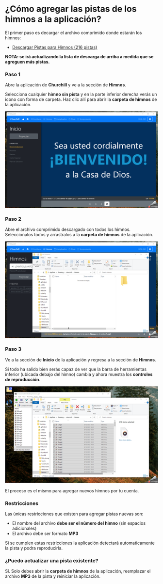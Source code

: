 # ¿Cómo agregar las pistas de los himnos a la aplicación?

El primer paso es decargar el archivo comprimido donde estarán los himnos:

- [Descargar Pistas para Himnos (216 pistas)](https://github.com/xtiam57/churchill/releases/download/untagged-a377635c2b97a5b4072a/himnos.zip)

**NOTA: se irá actualizando la lista de descarga de arriba a medida que se agreguen más pistas.**

### Paso 1
Abre la aplicación de **Churchill** y ve a la sección de **Himnos**.

Selecciona cualquier **himno sin pista** y en la parte inferior derecha verás un icono con forma de carpeta. Haz clic allí para abrir la **carpeta de himnos** de la aplicación.

![Paso 1](01.gif)

### Paso 2
Abre el archivo comprimido descargado con todos los himnos. Seleccionalos todos y arrastralos a la **carpeta de himnos** de la aplicación.

![Paso 2](02.gif)

### Paso 3
Ve a la sección de **Inicio** de la aplicación y regresa a la sección de **Himnos**.

Si todo ha salido bien serás capaz de ver que la barra de herramientas inferior (ubicada debajo del himno) cambia y ahora muestra los **controles de reproducción**.

![Paso 3](03.gif)

El proceso es el mismo para agregar nuevos himnos por tu cuenta.

### Restricciones
Las únicas restricciones que existen para agregar pistas nuevas son:
- El nombre del archivo **debe ser el número del himno** (sin espacios adicionales)
- El archivo debe ser formato **MP3**

Si se cumplen estas restricciones la aplicación detectará automaticamente la pista y podra reproducirla.

### ¿Puedo actualizar una pista existente?
Sí. Solo debes abrir la **carpeta de himnos** de la aplicación, reemplazar el archivo **MP3** de la pista y reiniciar la aplicación.
